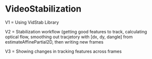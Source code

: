 # VideoStabilization
V1 = Using VidStab Library

V2 = Stabilization workflow (getting good features to track, calculating optical flow, smoothing out tracjetory with [dx, dy, dangle] from estimateAffinePartial2D, then writing new frames

V3 = Showing changes in tracking features across frames
